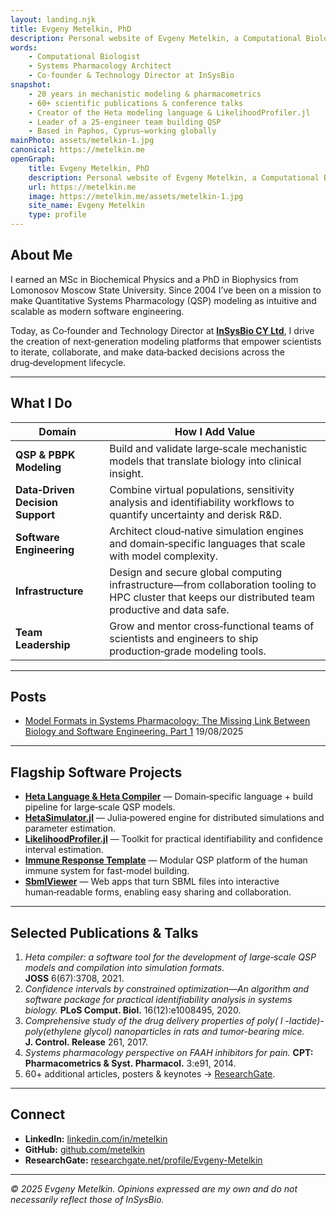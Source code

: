 ```yaml
---
layout: landing.njk
title: Evgeny Metelkin, PhD
description: Personal website of Evgeny Metelkin, a Computational Biologist and Systems Pharmacology Architect 
words:
    - Computational Biologist
    - Systems Pharmacology Architect
    - Co‑founder & Technology Director at InSysBio
snapshot:
    - 20 years in mechanistic modeling & pharmacometrics
    - 60+ scientific publications & conference talks
    - Creator of the Heta modeling language & LikelihoodProfiler.jl
    - Leader of a 25‑engineer team building QSP
    - Based in Paphos, Cyprus—working globally
mainPhoto: assets/metelkin-1.jpg
canonical: https://metelkin.me
openGraph:
    title: Evgeny Metelkin, PhD
    description: Personal website of Evgeny Metelkin, a Computational Biologist and Systems Pharmacology Architect
    url: https://metelkin.me
    image: https://metelkin.me/assets/metelkin-1.jpg
    site_name: Evgeny Metelkin
    type: profile
---
```


## About Me

I earned an MSc in Biochemical Physics and a PhD in Biophysics from Lomonosov Moscow State University. Since 2004 I’ve been on a mission to make Quantitative Systems Pharmacology (QSP) modeling as intuitive and scalable as modern software engineering.

Today, as Co‑founder and Technology Director at [**InSysBio CY Ltd**](https://insysbio.com), I drive the creation of next‑generation modeling platforms that empower scientists to iterate, collaborate, and make data‑backed decisions across the drug‑development lifecycle.

---

## What I Do

| Domain | How I Add Value |
| --- | --- |
| **QSP & PBPK Modeling** | Build and validate large‑scale mechanistic models that translate biology into clinical insight. |
| **Data‑Driven Decision Support** | Combine virtual populations, sensitivity analysis and identifiability workflows to quantify uncertainty and derisk R&D. |
| **Software Engineering** | Architect cloud‑native simulation engines and domain‑specific languages that scale with model complexity. |
| **Infrastructure** | Design and secure global computing infrastructure—from collaboration tooling to HPC cluster  that keeps our distributed team productive and data safe. |
| **Team Leadership** | Grow and mentor cross‑functional teams of scientists and engineers to ship production‑grade modeling tools. |

---

## Posts

- [Model Formats in Systems Pharmacology: The Missing Link Between Biology and Software Engineering. Part 1](/model-formats-for-systems-pharmacology-1) 19/08/2025

---

## Flagship Software Projects

- [**Heta Language & Heta Compiler**](https://hetalang.github.io/) — Domain‑specific language + build pipeline for large‑scale QSP models.  
- [**HetaSimulator.jl**](https://github.com/hetalang/HetaSimulator.jl) — Julia‑powered engine for distributed simulations and parameter estimation.  
- [**LikelihoodProfiler.jl**](https://github.com/insysbio/LikelihoodProfiler.jl) — Toolkit for practical identifiability and confidence interval estimation.  
- [**Immune Response Template**](https://irt.insysbio.com/) — Modular QSP platform of the human immune system for fast-model building.  
- [**SbmlViewer**](https://sv.insysbio.com/) — Web apps that turn SBML files into interactive human‑readable forms, enabling easy sharing and collaboration.

---

## Selected Publications & Talks

1. *Heta compiler: a software tool for the development of large‑scale QSP models and compilation into simulation formats.* **JOSS** 6(67):3708, 2021.
2. *Confidence intervals by constrained optimization—An algorithm and software package for practical identifiability analysis in systems biology.* **PLoS Comput. Biol.** 16(12):e1008495, 2020.  
3. *Comprehensive study of the drug delivery properties of poly( l -lactide)-poly(ethylene glycol) nanoparticles in rats and tumor-bearing mice.* **J. Control. Release** 261, 2017.
4. *Systems pharmacology perspective on FAAH inhibitors for pain.* **CPT: Pharmacometrics & Syst. Pharmacol.** 3:e91, 2014.  
5. 60+ additional articles, posters & keynotes → [ResearchGate](https://www.researchgate.net/profile/Evgeny-Metelkin).

---

## Connect

- **LinkedIn:** [linkedin.com/in/metelkin](https://www.linkedin.com/in/metelkin)  
- **GitHub:** [github.com/metelkin](https://github.com/metelkin)
- **ResearchGate:** [researchgate.net/profile/Evgeny-Metelkin](https://www.researchgate.net/profile/Evgeny-Metelkin)

---

*© 2025 Evgeny Metelkin. Opinions expressed are my own and do not necessarily reflect those of InSysBio.*

